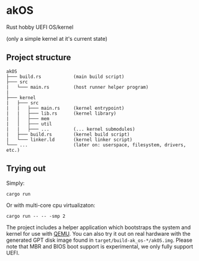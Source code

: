 # akOS
Rust hobby UEFI OS/kernel

(only a simple kernel at it's current state)

## Project structure
```
akOS
├─── build.rs            (main build script)
├─── src 
|   └─── main.rs         (host runner helper program)
|
├─── kernel
|   ├─── src
|   |   ├─── main.rs     (kernel entrypoint)
|   |   ├─── lib.rs      (kernel library)
|   │   ├─── mem
|   │   ├─── util
|   |   ├─── ...         (... kernel submodules)
|   ├─── build.rs        (kernel build script)
|   └─── linker.ld       (kernel linker script)
└─── ...                 (later on: userspace, filesystem, drivers, etc.)
```

## Trying out
Simply:
```
cargo run
```
Or with multi-core cpu virtualizaton:
```
cargo run -- -- -smp 2
```
The project includes a helper application which bootstraps the system and kernel for use with [QEMU](https://www.qemu.org/).
You can also try it out on real hardware with the generated GPT disk image found in `target/build-ak_os-*/akOS.img`.
Please note that MBR and BIOS boot support is experimental, we only fully support UEFI.
